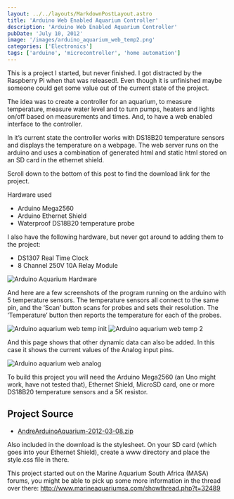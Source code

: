 ```yaml
---
layout: ../../layouts/MarkdownPostLayout.astro
title: 'Arduino Web Enabled Aquarium Controller'
description: 'Arduino Web Enabled Aquarium Controller'
pubDate: 'July 10, 2012'
image: '/images/arduino_aquarium_web_temp2.png'
categories: ['Electronics']
tags: ['arduino', 'microcontroller', 'home automation']
---
```


This is a project I started, but never finished. I got distracted by the Raspberry Pi when that was released!. Even though it is unfinished maybe someone could get some value out of the current state of the project.

The idea was to create a controller for an aquarium, to measure temperature, measure water level and to turn pumps, heaters and lights on/off based on measurements and times. And, to have a web enabled interface to the controller.

In it’s current state the controller works with DS18B20 temperature sensors and displays the temperature on a webpage. The web server runs on the arduino and uses a combination of generated html and static html stored on an SD card in the ethernet shield.

Scroll down to the bottom of this post to find the download link for the project.

Hardware used

- Arduino Mega2560
- Arduino Ethernet Shield
- Waterproof DS18B20 temperature probe

I also have the following hardware, but never got around to adding them to the project:

- DS1307 Real Time Clock
- 8 Channel 250V 10A Relay Module

![Arduino Aquarium Hardware](/images/arduino_aquarium_hardware.jpg)

And here are a few screenshots of the program running on the arduino with 5 temperature sensors. The temperature sensors all connect to the same pin, and the ‘Scan’ button scans for probes and sets their resolution. The ‘Temperature’ button then reports the temperature for each of the probes.

![Arduino aquarium web temp init](/images/arduino_aquarium_web_temp_init.png)
![Arduino aquarium web temp 2](/images/arduino_aquarium_web_temp2.png)

And this page shows that other dynamic data can also be added. In this case it shows the current values of the Analog input pins.

![Arduino aquarium web analog](/images/arduino_aquarium_web_analog.png)

To build this project you will need the Arduino Mega2560 (an Uno might work, have not tested that), Ethernet Shield, MicroSD card, one or more DS18B20 temperature sensors and a 5K resistor.

## Project Source

- [AndreArduinoAquarium-2012-03-08.zip](/projects/arduino_aquarium_controller/AndreArduinoAquarium-2012-03-08.zip)

Also included in the download is the stylesheet. On your SD card (which goes into your Ethernet Shield), create a www directory and place the style.css file in there.

This project started out on the Marine Aquarium South Africa (MASA) forums, you might be able to pick up some more information in the thread over there: http://www.marineaquariumsa.com/showthread.php?t=32489

